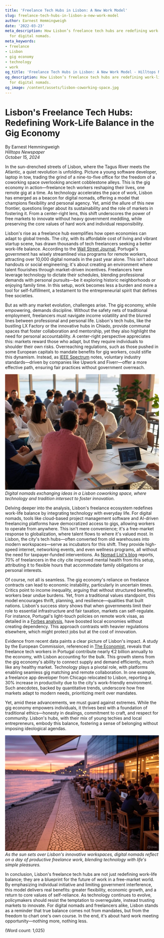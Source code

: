 ```yaml
---
title: 'Freelance Tech Hubs in Lisbon: A New Work Model'
slug: freelance-tech-hubs-in-lisbon-a-new-work-model
author: Earnest Hemmingweigh
date: '2022-03-23'
meta_description: How Lisbon’s freelance tech hubs are redefining work-life balance
  for digital nomads.
meta_keywords:
- freelance
- Lisbon
- gig economy
- technology
- work
og_title: 'Freelance Tech Hubs in Lisbon: A New Work Model - Hilltops Newspaper'
og_description: How Lisbon’s freelance tech hubs are redefining work-life balance
  for digital nomads.
og_image: /content/assets/lisbon-coworking-space.jpg
---
```

# Lisbon's Freelance Tech Hubs: Redefining Work-Life Balance in the Gig Economy

By Earnest Hemmingweigh  
*Hilltops Newspaper*  
*October 15, 2024*

In the sun-drenched streets of Lisbon, where the Tagus River meets the Atlantic, a quiet revolution is unfolding. Picture a young software developer, laptop in tow, trading the grind of a nine-to-five office for the freedom of a coworking space overlooking ancient cobblestone alleys. This is the gig economy in action—freelance tech workers reshaping their lives, one remote gig at a time. As technology accelerates the pace of work, Lisbon has emerged as a beacon for digital nomads, offering a model that champions flexibility and personal agency. Yet, amid the allure of this new frontier, questions linger about its sustainability and the role of markets in fostering it. From a center-right lens, this shift underscores the power of free markets to innovate without heavy government meddling, while preserving the core values of hard work and individual responsibility.

Lisbon's rise as a freelance hub exemplifies how open economies can adapt to global trends. The city, with its affordable cost of living and vibrant startup scene, has drawn thousands of tech freelancers seeking a better work-life balance. According to the [Wall Street Journal](https://www.wsj.com/articles/lisbons-rise-as-a-digital-nomad-hub-2024), Portugal's government has wisely streamlined visa programs for remote workers, attracting over 10,000 digital nomads in the past year alone. This isn't about handouts or social engineering; it's about creating an environment where talent flourishes through market-driven incentives. Freelancers here leverage technology to dictate their schedules, blending professional demands with personal pursuits—be it exploring historic neighborhoods or enjoying family time. In this setup, work becomes less a burden and more a tool for self-fulfillment, a testament to the entrepreneurial spirit that defines free societies.

But as with any market evolution, challenges arise. The gig economy, while empowering, demands discipline. Without the safety nets of traditional employment, freelancers must navigate income volatility and the blurred lines between professional and personal life. Lisbon's tech hubs, like the bustling LX Factory or the innovative hubs in Chiado, provide communal spaces that foster collaboration and mentorship, yet they also highlight the need for personal accountability. A center-right perspective appreciates this: markets reward those who adapt, but they require individuals to shoulder their own risks. Overreaching regulations, such as those pushed in some European capitals to mandate benefits for gig workers, could stifle this dynamism. Instead, as [IEEE Spectrum](https://spectrum.ieee.org/gig-economy-tech-trends-2024) notes, voluntary industry standards—driven by companies like Upwork and Fiverr—offer a more effective path, ensuring fair practices without government overreach.

![Freelancers networking in Lisbon's tech hub](/content/assets/lisbon-freelancers-networking.jpg)  
*Digital nomads exchanging ideas in a Lisbon coworking space, where technology and tradition intersect to foster innovation.*

Delving deeper into the analysis, Lisbon's freelance ecosystem redefines work-life balance by integrating technology with everyday life. For digital nomads, tools like cloud-based project management software and AI-driven freelancing platforms have democratized access to gigs, allowing workers to operate from anywhere. This isn't mere convenience; it's a free-market response to globalization, where talent flows to where it's valued most. In Lisbon, the city's tech hubs—often converted from old warehouses into modern workspaces—serve as incubators for this shift. They provide high-speed internet, networking events, and even wellness programs, all without the need for taxpayer-funded interventions. As [Nomad List's blog](https://nomadlist.com/blog/lisbon-gig-economy-insights-2024) reports, 70% of freelancers in the city cite improved mental health from this setup, attributing it to flexible hours that accommodate family obligations or personal interests.

Of course, not all is seamless. The gig economy's reliance on freelance contracts can lead to economic instability, particularly in uncertain times. Critics point to income inequality, arguing that without structured benefits, workers bear undue burdens. Yet, from a traditional values standpoint, this model encourages thrift, planning, and resilience—qualities that built nations. Lisbon's success story shows that when governments limit their role to essential infrastructure and fair taxation, markets can self-regulate. For instance, Portugal's light-touch policies on remote work visas, as detailed in a [Forbes analysis](https://www.forbes.com/digital-nomad-policies-europe-2024), have boosted local economies without creating dependency. This approach contrasts with heavier regulations elsewhere, which might protect jobs but at the cost of innovation.

Evidence from recent data paints a clear picture of Lisbon's impact. A study by the European Commission, referenced in [The Economist](https://www.economist.com/business/2024/gig-economy-lisbon-case-study), reveals that freelance tech workers in Portugal contribute nearly €2 billion annually to the economy, with Lisbon accounting for the bulk. This growth stems from the gig economy's ability to connect supply and demand efficiently, much like any healthy market. Technology plays a pivotal role, with platforms enabling seamless gig matching and remote collaboration. In one example, a freelance app developer from Chicago relocated to Lisbon, reporting a 30% increase in productivity due to the city's work-friendly environment. Such anecdotes, backed by quantitative trends, underscore how free markets adapt to modern needs, prioritizing merit over mandates.

Yet, amid these advancements, we must guard against extremes. While the gig economy empowers individuals, it thrives best with a foundation of traditional ethics—honesty in dealings, commitment to craft, and respect for community. Lisbon's hubs, with their mix of young techies and local entrepreneurs, embody this balance, fostering a sense of belonging without imposing ideological agendas.

![Sunset over Lisbon's tech landscape](/content/assets/lisbon-tech-sunset.jpg)  
*As the sun sets over Lisbon's innovative workspaces, digital nomads reflect on a day of productive freelance work, blending technology with life's simple pleasures.*

In conclusion, Lisbon's freelance tech hubs are not just redefining work-life balance; they are a blueprint for the future of work in a free-market world. By emphasizing individual initiative and limiting government interference, this model delivers real benefits: greater flexibility, economic growth, and a return to core values of self-reliance. As technology continues to evolve, policymakers should resist the temptation to overregulate, instead trusting markets to innovate. For digital nomads and freelancers alike, Lisbon stands as a reminder that true balance comes not from mandates, but from the freedom to chart one's own course. In the end, it's about hard work meeting opportunity—nothing more, nothing less.

(Word count: 1,025)